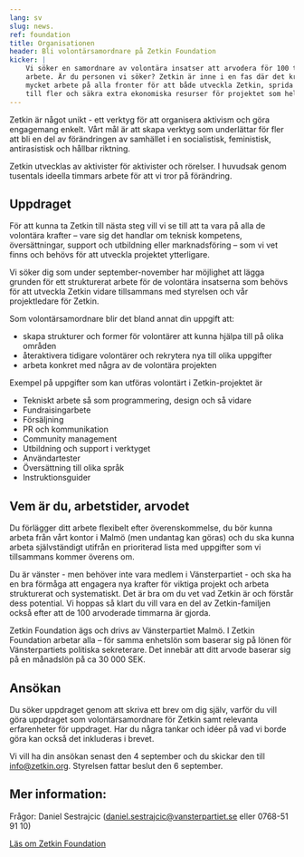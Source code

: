 ```yaml
---
lang: sv
slug: news.
ref: foundation
title: Organisationen
header: Bli volontärsamordnare på Zetkin Foundation
kicker: |
    Vi söker en samordnare av volontära insatser att arvodera för 100 timmars
    arbete. Är du personen vi söker? Zetkin är inne i en fas där det krävs
    mycket arbete på alla fronter för att både utveckla Zetkin, sprida Zetkin
    till fler och säkra extra ekonomiska resurser för projektet som helhet.
---
```


Zetkin är något unikt - ett verktyg för att organisera aktivism och göra
engagemang enkelt. Vårt mål är att skapa verktyg som underlättar för fler att
bli en del av förändringen av samhället i en socialistisk, feministisk,
antirasistisk och hållbar riktning.

Zetkin utvecklas av aktivister för aktivister och rörelser. I huvudsak genom
tusentals ideella timmars arbete för att vi tror på förändring. 

## Uppdraget
För att kunna ta Zetkin till nästa steg vill vi se till att ta vara på alla
de volontära krafter – vare sig det handlar om teknisk kompetens,
översättningar, support och utbildning eller marknadsföring – som vi vet
finns och behövs för att utveckla projektet ytterligare. 

Vi söker dig som under september-november har möjlighet att lägga grunden för ett
strukturerat arbete för de volontära insatserna som behövs för att utveckla
Zetkin vidare tillsammans med styrelsen och vår projektledare för Zetkin.

Som volontärsamordnare blir det bland annat din uppgift att:

* skapa strukturer och former för volontärer att kunna hjälpa till på olika områden
* återaktivera tidigare volontärer och rekrytera nya till olika uppgifter
* arbeta konkret med några av de volontära projekten

Exempel på uppgifter som kan utföras volontärt i Zetkin-projektet är

* Tekniskt arbete så som programmering, design och så vidare
* Fundraisingarbete
* Försäljning
* PR och kommunikation
* Community management
* Utbildning och support i verktyget
* Användartester
* Översättning till olika språk 
* Instruktionsguider

## Vem är du, arbetstider, arvodet
Du förlägger ditt arbete flexibelt efter överenskommelse, du bör kunna arbeta
från vårt kontor i Malmö (men undantag kan göras) och du ska kunna arbeta
självständigt utifrån en prioriterad lista med uppgifter som vi tillsammans
kommer överens om.

Du är vänster - men behöver inte vara medlem i Vänsterpartiet - och ska ha en
bra förmåga att engagera nya krafter för viktiga projekt och arbeta
strukturerat och systematiskt. Det är bra om du vet vad Zetkin är och förstår
dess potential. Vi hoppas så klart du vill vara en del av Zetkin-familjen
också efter att de 100 arvoderade timmarna är gjorda.

Zetkin Foundation ägs och drivs av Vänsterpartiet Malmö. I Zetkin Foundation
arbetar alla – för samma enhetslön som baserar sig på lönen för Vänsterpartiets
politiska sekreterare. Det innebär att ditt arvode baserar sig på en månadslön
på ca 30 000 SEK.

## Ansökan
Du söker uppdraget genom att skriva ett brev om dig själv, varför du vill göra
uppdraget som volontärsamordnare för Zetkin samt relevanta erfarenheter för
uppdraget. Har du några tankar och idéer på vad vi borde göra kan också det
inkluderas i brevet.

Vi vill ha din ansökan senast den 4 september och du skickar den till
[info@zetkin.org](mailto:info@zetkin.org). Styrelsen fattar beslut den 6
september.

## Mer information:
Frågor: Daniel Sestrajcic ([daniel.sestrajcic@vansterpartiet.se](mailto:daniel.sestrajcic@gmail.com)
eller 0768-51 91 10)

[Läs om Zetkin Foundation](/sv/foundation)
